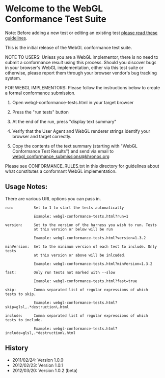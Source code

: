 Welcome to the WebGL Conformance Test Suite
===========================================

Note: Before adding a new test or editing an existing test
<a href="test-guidelines.md"> please read these guidelines</a>.

This is the initial release of the WebGL conformance test suite.

NOTE TO USERS: Unless you are a WebGL implementor, there is no need to submit
a conformance result using this process.  Should you discover bugs in your
browser's WebGL implementation, either via this test suite or otherwise,
please report them through your browser vendor's bug tracking system.

FOR WEBGL IMPLEMENTORS: Please follow the instructions below to create
a formal conformance submission.

1. Open webgl-conformance-tests.html in your target browser

2. Press the "run tests" button

3. At the end of the run, press "display text summary"

4. Verify that the User Agent and WebGL renderer strings identify your browser and target correctly.

5. Copy the contents of the text summary (starting with "WebGL Conformance Test Results") and send via email to
   webgl_conformance_submissions@khronos.org

Please see CONFORMANCE_RULES.txt in this directory for guidelines
about what constitutes a conformant WebGL implementation.

Usage Notes:
------------

There are various URL options you can pass in.

    run:         Set to 1 to start the tests automatically

                 Example: webgl-conformance-tests.html?run=1

    version:     Set to the version of the harness you wish to run. Tests
                 at this version or below will be run

                 Example: webgl-conformance-tests.html?version=1.3.2

    minVersion:  Set to the minimum version of each test to include. Only tests
                 at this version or above will be inlcuded.

                 Example: webgl-conformance-tests.html?minVersion=1.3.2

    fast:        Only run tests not marked with --slow

                 Example: webgl-conformance-tests.html?fast=true

    skip:        Comma separated list of regular expressions of which tests to skip.

                 Example: webgl-conformance-tests.html?skip=glsl,.*destruction\.html

    include:     Comma separated list of regular expressions of which tests to include.

                 Example: webgl-conformance-tests.html?include=glsl,.*destruction\.html

History
-------

- 2011/02/24: Version 1.0.0
- 2012/02/23: Version 1.0.1
- 2012/03/20: Version 1.0.2 (beta)

